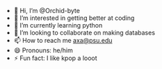 - 👋 Hi, I’m @Orchid-byte
- 👀 I’m interested in getting better at coding
- 🌱 I’m currently learning python 
- 💞️ I’m looking to collaborate on making databases
- 📫 How to reach me axa@psu.edu
- 😄 Pronouns: he/him
- ⚡ Fun fact: I like kpop a looot

<!---
Orchid-byte/Orchid-byte is a ✨ special ✨ repository because its `README.md` (this file) appears on your GitHub profile.
You can click the Preview link to take a look at your changes.
--->
